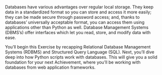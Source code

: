 Databases have various advantages over regular local storage. They keep data in a standardized format so you can store and access it more easily; they can be made secure through password access; and, thanks to databases’ universally acceptable format, you can access them using applications other than Python as well. Database Management Systems (DBMS’s) offer interfaces which let you read, store, and modify data with ease.

You’ll begin this Exercise by recapping Relational Database Management Systems (RDBMS) and Structured Query Language (SQL). Next, you’ll dive deep into how Python scripts work with databases. This will give you a solid foundation for your next Achievement, where you’ll be working with databases from web application frameworks.
